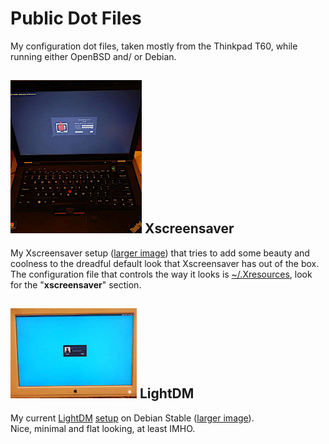 # Public Dot Files

My configuration dot files, taken mostly from the Thinkpad T60, while running either OpenBSD and/ or Debian.

## ![Dot xscreensaver](Pics/DSCN0052.01.thumb.jpg) Xscreensaver
My Xscreensaver setup ([larger image](Pics/DSCN0052.00.jpg)) that tries to add some beauty and coolness to the dreadful default look that Xscreensaver has out of the box.  
The configuration file that controls the way it looks is [~/.Xresources](https://github.com/eam-00/Dot-Files-Pub/blob/master/.Xresources), look for the "**xscreensaver**" section.

## ![LightDM](Pics/DSCN0086.thumb.jpg) LightDM
My current [LightDM](https://github.com/canonical/lightdm) [setup](https://github.com/eam-00/Dot-Files-Pub/blob/master/lightdm-gtk-greeter.conf) on Debian Stable ([larger image](Pics/DSCN0086.00.jpg)).  
Nice, minimal and flat looking, at least IMHO.
